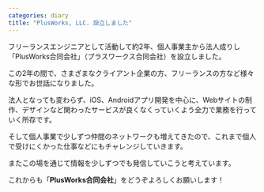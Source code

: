 ```yaml
---
categories: diary
title: "PlusWorks, LLC. 設立しました"
---
```


フリーランスエンジニアとして活動して約2年、個人事業主から法人成りし「PlusWorks合同会社」（プラスワークス合同会社）を設立しました。

この2年の間で、さまざまなクライアント企業の方、フリーランスの方など様々な形でお世話になりました。

法人となっても変わらず、iOS、Androidアプリ開発を中心に、Webサイトの制作、デザインなど関わったサービスが良くなくっていくよう全力で業務を行っていく所存です。

そして個人事業で少しずつ仲間のネットワークも増えてきたので、これまで個人で受けにくかった仕事などにもチャレンジしていきます。

またこの場を通じて情報を少しずつでも発信していこうと考えています。

これからも「**PlusWorks合同会社**」をどうぞよろしくお願いします！
